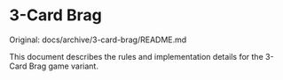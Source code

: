 # 3-Card Brag

Original: docs/archive/3-card-brag/README.md

This document describes the rules and implementation details for the 3-Card Brag game variant.
